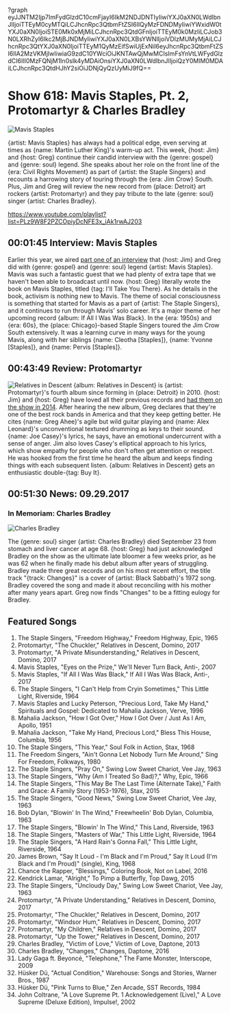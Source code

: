 ?graph eyJJNTM2Ijp7ImFydGlzdC10cmFjayI6IkM2NDJDNTIyIiwiYXJ0aXN0LWdlbnJlIjoiTTEyM0cyMTQiLCJhcnRpc3QtbmFtZSI6IlQyMzFDNDMyIiwiYWxidW0tYXJ0aXN0IjoiSTE0Mk0xMjMiLCJhcnRpc3QtdGFnIjoiTTEyM0k0MzIiLCJob3N0LXRhZyI6Ikc2MjBJNDMyIiwiYXJ0aXN0LXBsYWNlIjoiVDIzMUMyMjAiLCJhcnRpc3QtYXJ0aXN0IjoiTTEyM1QyMzEifSwiUjExNiI6eyJhcnRpc3QtbmFtZSI6IlA2MzVKMjIwIiwiaG9zdC10YWciOiJKNTAwQjMwMCIsImFsYnVtLWFydGlzdCI6IlI0MzFQNjM1In0sIk4yMDAiOnsiYXJ0aXN0LWdlbnJlIjoiQzY0MlM0MDAiLCJhcnRpc3QtdHJhY2siOiJDNjQyQzUyMiJ9fQ==

# Show 618: Mavis Staples, Pt. 2, Protomartyr & Charles Bradley

![Mavis Staples](https://sound-images.s3.amazonaws.com/images/2017/mavisstaplespt2_web.jpg)

{artist: Mavis Staples} has always had a political edge, even serving at times as {name: Martin Luther King}'s warm-up act. This week, {host: Jim} and {host: Greg} continue their candid interview with the {genre: gospel} and {genre: soul} legend. She speaks about her role on the front line of the {era: Civil Rights Movement} as part of {artist: the Staple Singers} and recounts a harrowing story of touring through the {era: Jim Crow} South. Plus, Jim and Greg will review the new record from {place: Detroit} art rockers {artist: Protomartyr} and they pay tribute to the late {genre: soul} singer {artist: Charles Bradley}.


https://www.youtube.com/playlist?list=PLz9W8F2PZCOpiyDcNFE3x_iAk1rwAJ203

## 00:01:45 Interview: Mavis Staples
Earlier this year, we aired [part one of an interview](http://soundopinions.org/show/593/) that {host: Jim} and Greg did with {genre: gospel} and {genre: soul} legend {artist: Mavis Staples}. Mavis was such a fantastic guest that we had plenty of extra tape that we haven't been able to broadcast until now. {host: Greg} literally wrote the book on Mavis Staples, titled {tag: I'll Take You There}. As he details in the book, activism is nothing new to Mavis. The theme of social consciousness is something that started for Mavis as a part of {artist: The Staple Singers}, and it continues to run through Mavis' solo career. It's a major theme of her upcoming record {album: If All I Was Was Black}. In the {era: 1950s} and {era: 60s}, the {place: Chicago}-based Staple Singers toured the Jim Crow South extensively. It was a learning curve in many ways for the young Mavis, along with her siblings {name: Cleotha [Staples]}, {name: Yvonne [Staples]}, and {name: Pervis [Staples]}. 



## 00:43:49 Review: Protomartyr
![Relatives in Descent](http://is3.mzstatic.com/image/thumb/Music127/v4/00/69/e9/0069e98b-9dc5-d26e-1ca7-d6cb85732565/source/600x600bb.jpg "608692872/1251529452")
{album: Relatives in Descent} is {artist: Protomartyr}'s fourth album since forming in {place: Detroit} in 2010. {host: Jim} and {host: Greg} have loved all their previous records and [had them on the show in 2014](http://soundopinions.org/show/470/#protomartyr). After hearing the new album, Greg declares that they're one of the best rock bands in America and that they keep getting better. He cites {name: Greg Ahee}'s agile but wild guitar playing and {name: Alex Leonard}'s unconventional textured drumming as keys to their sound. {name: Joe Casey}'s lyrics, he says, have an emotional undercurrent with a sense of anger. Jim also loves Casey's elliptical approach to his lyrics, which show empathy for people who don't often get attention or respect. He was hooked from the first time he heard the album and keeps finding things with each subsequent listen. {album: Relatives in Descent} gets an enthusiastic double-{tag: Buy It}.


## 00:51:30 News: 09.29.2017
### In Memoriam: Charles Bradley
![Charles Bradley](https://sound-images.s3.amazonaws.com/images/2017/charlesbradley.jpg)

The {genre: soul} singer {artist: Charles Bradley} died September 23 from stomach and liver cancer at age 68. {host: Greg} had just acknowledged Bradley on the show as the ultimate late bloomer a few weeks prior, as he was 62 when he finally made his debut album after years of struggling. Bradley made three great records and on his most recent effort, the title track "{track: Changes}" is a cover of {artist: Black Sabbath}'s 1972 song. Bradley covered the song and made it about reconciling with his mother after many years apart. Greg now finds "Changes" to be a fitting eulogy for Bradley.


## Featured Songs

1. The Staple Singers, "Freedom Highway," Freedom Highway, Epic, 1965	
1. Protomartyr, "The Chuckler," Relatives in Descent, Domino, 2017	
1. Protomartyr, "A Private Misunderstanding," Relatives in Descent, Domino, 2017	
1. Mavis Staples, "Eyes on the Prize," We'll Never Turn Back, Anti-, 2007	
1. Mavis Staples, "If All I Was Was Black," If All I Was Was Black, Anti-, 2017	
1. The Staple Singers, "I Can't Help from Cryin Sometimes," This Little Light, Riverside, 1964	
1. Mavis Staples and Lucky Peterson, "Precious Lord, Take My Hand," Spirituals and Gospel: Dedicated to Mahalia Jackson, Verve, 1996	
1. Mahalia Jackson, "How I Got Over," How I Got Over / Just As I Am, Apollo, 1951	
1. Mahalia Jackson, "Take My Hand, Precious Lord," Bless This House, Columbia, 1956	
1. The Staple Singers, "This Year," Soul Folk in Action, Stax, 1968	
1. The Freedom Singers, "Ain't Gonna Let Nobody Turn Me Around," Sing For Freedom, Folkways, 1980	
1. The Staple Singers, "Pray On," Swing Low Sweet Chariot, Vee Jay, 1963	
1. The Staple Singers, "Why (Am I Treated So Bad)?," Why, Epic, 1966	
1. The Staple Singers, "This May Be The Last Time (Alternate Take)," Faith and Grace: A Family Story (1953-1976), Stax, 2015	
1. The Staple Singers, "Good News," Swing Low Sweet Chariot, Vee Jay, 1963	
1. Bob Dylan, "Blowin' In The Wind," Freewheelin' Bob Dylan, Columbia, 1963	
1. The Staple Singers, "Blowin' In The Wind," This Land, Riverside, 1963	
1. The Staple Singers, "Masters of War," This Little Light, Riverside, 1964	
1. The Staple Singers, "A Hard Rain's Gonna Fall," This Little Light, Riverside, 1964	
1. James Brown, "Say It Loud - I'm Black and I'm Proud," Say It Loud (I'm Black and I'm Proud)" (single), King, 1968	
1. Chance the Rapper, "Blessings," Coloring Book, Not on Label, 2016	
1. Kendrick Lamar, "Alright," To Pimp a Butterfly, Top Dawg, 2015	
1. The Staple Singers, "Uncloudy Day," Swing Low Sweet Chariot, Vee Jay, 1963	
1. Protomartyr, "A Private Understanding," Relatives in Descent, Domino, 2017	
1. Protomartyr, "The Chuckler," Relatives in Descent, Domino, 2017	
1. Protomartyr, "Windsor Hum," Relatives in Descent, Domino, 2017	
1. Protomartyr, "My Children," Relatives in Descent, Domino, 2017	
1. Protomartyr, "Up the Tower," Relatives in Descent, Domino, 2017	
1. Charles Bradley, "Victim of Love," Victim of Love, Daptone, 2013	
1. Charles Bradley, "Changes," Changes, Daptone, 2016	
1. Lady Gaga ft. Beyoncé, "Telephone," The Fame Monster, Interscope, 2009	
1. Hüsker Dü, "Actual Condition," Warehouse: Songs and Stories, Warner Bros., 1987	
1. Hüsker Dü, "Pink Turns to Blue," Zen Arcade, SST Records, 1984	
1. John Coltrane, "A Love Supreme Pt. 1 Acknowledgement (Live)," A Love Supreme (Deluxe Edition), Impulse!, 2002	